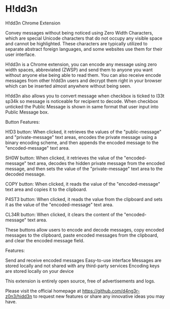 # H!dd3n
H!dd3n Chrome Extension

Convey messages without being noticed using Zero Width Characters, which are special Unicode characters that do not occupy any visible space and cannot be highlighted. These characters are typically utilized to separate abstract foreign languages, and some websites use them for their user interface.

H!dd3n is a Chrome extension, you can encode any message using zero width spaces, abbreviated (ZWSP) and send them to anyone you want without anyone else being able to read them. You can also receive encode messages from other h!dd3n users and decrypt them right in your browser which can be inserted almost anywhere without being seen.

H!dd3n also allows you to convert message when checkbox is ticked to l33t sp34k so message is noticeable for recipient to decode. When checkbox unticked the Public Message is shown in same format that user input into Public Message box.

Button Features:

H!D3 button: When clicked, it retrieves the values of the "public-message" and "private-message" text areas, encodes the private message using a binary encoding scheme, and then appends the encoded message to the "encoded-message" text area.

SH0W button: When clicked, it retrieves the value of the "encoded-message" text area, decodes the hidden private message from the encoded message, and then sets the value of the "private-message" text area to the decoded message.

COPY button: When clicked, it reads the value of the "encoded-message" text area and copies it to the clipboard.

P4ST3 button: When clicked, it reads the value from the clipboard and sets it as the value of the "encoded-message" text area.

CL34R button: When clicked, it clears the content of the "encoded-message" text area.

These buttons allow users to encode and decode messages, copy encoded messages to the clipboard, paste encoded messages from the clipboard, and clear the encoded message field.

Features: 

Send and receive encoded messages
Easy-to-use interface
Messages are stored locally and not shared with any third-party services
Encoding keys are stored locally on your device

This extension is entirely open source, free of advertisements and logs.

Please visit the official homepage at https://github.com/d4ng3r-z0n3/hidd3n to request new features or share any innovative ideas you may have.
